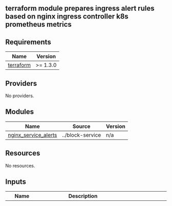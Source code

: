 ## terraform module prepares ingress alert rules based on nginx ingress controller k8s prometheus metrics
<!-- BEGINNING OF PRE-COMMIT-TERRAFORM DOCS HOOK -->
## Requirements

| Name | Version |
|------|---------|
| <a name="requirement_terraform"></a> [terraform](#requirement\_terraform) | >= 1.3.0 |

## Providers

No providers.

## Modules

| Name | Source | Version |
|------|--------|---------|
| <a name="module_nginx_service_alerts"></a> [nginx\_service\_alerts](#module\_nginx\_service\_alerts) | ../block-service | n/a |

## Resources

No resources.

## Inputs

| Name | Description | Type | Default | Required |
|------|-------------|------|---------|:--------:|
| <a name="input_alerts"></a> [alerts](#input\_alerts) | Alerts to enable on nginx ingress block widgets, if option set null it generally takes option value from var.defaults | <pre>object({<br/>    latency = optional(object({               # configure nginx ingress latency alerts on all hosts/paths<br/>      enabled        = optional(bool, null)   # whether to have alert on latency<br/>      interval       = optional(string, null) # the time interval used to evaluate/aggregate restart count<br/>      pending_period = optional(string, null) # define for how long to wait to trigger alert if condition satisfied(how long should satisfied state last to fire), if set `null` here it takes  defaults value<br/>      threshold      = optional(number, 2)    # threshold seconds above which it will consider request too slow and will fire alert<br/>      no_data_state  = optional(string, null) # define how to handle if no data for query<br/>      labels         = optional(any, {})      # define alert labels to filter in notification policies, this extends with override the defaults labels<br/>      group          = optional(string, null) # grafana alert group name which used for grouping<br/>      metric_filter  = optional(string, "")   # allows to define custom metric filter, for example to exclude some host or path<br/>    }), {})<br/>    failed = optional(object({                   # configure nginx ingress 5xx|499 status code response alert on all hosts/paths<br/>      enabled           = optional(bool, null)   # whether to have alert on failed(5xx|499) request<br/>      interval          = optional(string, null) # the time interval used to evaluate/aggregate restart count<br/>      pending_period    = optional(string, null) # define for how long to wait to trigger alert if condition satisfied(how long should satisfied state last to fire)<br/>      threshold_percent = optional(number, null) # threshold min percent to fire the alert if exceeded(this is about non failed requests, so that high values are good), if set `null` here it takes defaults labels<br/>      no_data_state     = optional(string, null) # define how to handle if no data for query<br/>      labels            = optional(any, {})      # define alert labels to filter in notification policies, this extends with override the defaults labels<br/>      group             = optional(string, null) # grafana alert group name which used for grouping<br/>      metric_filter     = optional(string, "")   # allows to define custom metric filter, for example to exclude some host or path<br/>    }), {})<br/>    replicas_no = optional(object({<br/>      enabled        = optional(bool, null)                 # whether to have alert if no any replica available<br/>      pending_period = optional(string, "0s")               # define for how long to wait to trigger alert if condition satisfied(how long should satisfied state last to fire), if set `null` here it takes  defaults value<br/>      labels         = optional(any, { "priority" : "P1" }) # define alert labels to filter in notification policies, this extends with override the defaults labels. we set here P1 priority as if there are no any pods the service is down<br/>      no_data_state  = optional(string, null)               # define how to handle if no data for query, if set `null` here it takes  defaults value<br/>      group          = optional(string, null)               # grafana alert group name which used for grouping, if set `null` here it takes  defaults value<br/>    }), {})<br/>    replicas_state = optional(object({<br/>      enabled        = optional(bool, null)   # whether to have alert on Failed/Pending/Unknown status/phase replicas/pods, so that if it already long time there pods on those phase we get notified<br/>      pending_period = optional(string, null) # define for how long to wait to trigger alert if condition satisfied(how long should satisfied state last to fire), if set `null` here it takes  defaults value<br/>      threshold      = optional(number, 1)    # the min count of replicas/pods with Failed/Pending/Unknown status/phase to trigger alert<br/>      no_data_state  = optional(string, null) # define how to handle if no data for query, if set `null` here it takes  defaults value<br/>      labels         = optional(any, {})      # define alert labels to filter in notification policies, this extends with override the defaults labels<br/>      group          = optional(string, null) # grafana alert group name which used for grouping, if set `null` here it takes  defaults value<br/>    }), {})<br/>    restarts = optional(object({             # configure service pod/container restart based alert<br/>      enabled       = optional(bool, null)   # whether the restart based alert is enabled<br/>      interval      = optional(string, null) # the time interval used to evaluate/aggregate restart count, if set `null` here it takes  defaults value<br/>      threshold     = optional(number, 3)    # the count of restarts that it will consider as read line to fire alert if exceeded<br/>      no_data_state = optional(string, null) # define how to handle if no data for query, if set `null` here it takes  defaults value<br/>      labels        = optional(any, {})      # define alert labels to filter in notification policies, this extends with override the defaults labels<br/>      group         = optional(string, null) # grafana alert group name which used for grouping, if set `null` here it takes  defaults value<br/>    }), {})<br/>    network_in = optional(object({            # to configure network in/out traffic anomaly increase alerting<br/>      enabled        = optional(bool, null)   # wether to create alert on network in/receive anomaly increase/decrease of traffic<br/>      pending_period = optional(string, null) # define for how long to wait to trigger alert if condition satisfied(how long should satisfied state last to fire), if set `null` here it takes  defaults value<br/>      interval       = optional(string, null) # the time interval to use to evaluate/aggregate/rate network avg traffic to compare with previous same interval value, if set `null` here it takes  defaults value<br/>      deviation      = optional(number, null) # the threshold to consider increase/decrease of traffic as anomaly and fire alert (in this case 10 means that the traffic got increased x10 times withing provided interval)<br/>      no_data_state  = optional(string, null) # define how to handle if no data for query, if set `null` here it takes  defaults value<br/>      labels         = optional(any, {})      # define alert labels to filter in notification policies, this extends with override the defaults labels<br/>      group          = optional(string, null) # grafana alert group name which used for grouping, if set `null` here it takes  defaults value<br/>    }), {})<br/>    network_out = optional(object({           # to configure network in/out traffic anomaly increase alerting<br/>      enabled        = optional(bool, null)   # wether to create alert on network out/transmit anomaly increase/decrease of traffic<br/>      pending_period = optional(string, null) # define for how long to wait to trigger alert if condition satisfied(how long should satisfied state last to fire), if set `null` here it takes  defaults value<br/>      interval       = optional(string, null) # the time interval to use to evaluate/aggregate/rate network avg traffic to compare with previous same interval value, if set `null` here it takes  defaults value<br/>      deviation      = optional(number, null) # the threshold to consider increase/decrease of traffic as anomaly and fire alert (in this case 10 means that the traffic got increased x10 times withing provided interval)<br/>      no_data_state  = optional(string, null) # define how to handle if no data for query, if set `null` here it takes  defaults value<br/>      labels         = optional(any, {})      # define alert labels to filter in notification policies, this extends with override the defaults labels<br/>      group          = optional(string, null) # grafana alert group name which used for grouping, if set `null` here it takes  defaults value<br/>    }), {})<br/>    cpu = optional(object({                             # to configure cpu/memory overload based alerting<br/>      enabled            = optional(bool, null)         # whether cpu high load based alerting is enabled<br/>      pending_period     = optional(string, null)       # define for how long to wait to trigger alert if condition satisfied(how long should satisfied state last to fire), if set `null` here it takes  defaults value<br/>      interval           = optional(string, null)       # the time interval to use to evaluate/aggregate/rate network avg traffic to compare with previous same interval value, if set `null` here it takes  defaults value<br/>      threshold_percent  = optional(number, null)       # the read line percent to trigger alert of cpu/memory resource usage exceeded, if set `null` here it takes  defaults threshold_percent value<br/>      threshold_resource = optional(string, "requests") # the read line limit metric to use, allowed values are "limits" or "requests"<br/>      threshold          = optional(number, null)       # the read line limit in number of cores(0.256 means 256m) to calculate threshold_percent against, by default it uses deployment limit for this but in case no limit set this can be used to configure custom limit for alert<br/>      no_data_state      = optional(string, null)       # define how to handle if no data for query, if set `null` here it takes  defaults value<br/>      labels             = optional(any, {})            # define alert labels to filter in notification policies, this extends with override the defaults labels<br/>      group              = optional(string, null)       # grafana alert group name which used for grouping, if set `null` here it takes  defaults value<br/>    }), {})<br/>    memory = optional(object({                          # to configure cpu/memory overload based alerting<br/>      enabled            = optional(bool, null)         # whether cpu high load based alerting is enabled<br/>      pending_period     = optional(string, null)       # define for how long to wait to trigger alert if condition satisfied(how long should satisfied state last to fire), if set `null` here it takes  defaults value<br/>      threshold_percent  = optional(number, null)       # the read line percent to trigger alert of cpu/memory resource usage exceeded, if set `null` here it takes  defaults threshold_percent value<br/>      threshold_resource = optional(string, "requests") # the read line limit metric to use, allowed values are "limits" or "requests"<br/>      threshold          = optional(number, null)       # the read line limit in megabytes to calculate threshold_percent against, by default it uses deployment limit for this but in case no limit set this can be used to configure custom limit for alert<br/>      no_data_state      = optional(string, null)       # define how to handle if no data for query, if set `null` here it takes  defaults value<br/>      labels             = optional(any, {})            # define alert labels to filter in notification policies, this extends with override the defaults labels<br/>      group              = optional(string, null)       # grafana alert group name which used for grouping, if set `null` here it takes  defaults value<br/>    }), {})<br/>  })</pre> | `{}` | no |
| <a name="input_datasource"></a> [datasource](#input\_datasource) | The grafana datasource id which will be used for alert | `string` | `"prometheus"` | no |
| <a name="input_defaults"></a> [defaults](#input\_defaults) | The general default values to use with alert rules | <pre>object({<br/>    enabled           = optional(bool, true)                     # whether by default block widget alerts are enabled, it allows to disable alert by default and enable for specific widget only<br/>    workload_type     = optional(string, "daemonset")            # the workload type of app setup, can be "daemonset" and "deployment"<br/>    workload_suffix   = optional(string, "")                     # allows to filter workload or pod via {var.name}{var.defaults.workload_suffix} filtration, can be used for example in case we have flagger canary deployment to add "-primary" suffix to filter deployment<br/>    workload_prefix   = optional(string, "nginx-ingress-nginx-") # allows to filter workload or pod via {var.defaults.workload_suffix}{var.name} filtration, can be used for example in case we have a deployment which name differs from container name with custom suffix like in nginx ingress container named "controller" and daemonset named "ingress-nginx-controller"<br/>    labels            = optional(any, { "priority" : "P2" })     # the service level monitoring alarms generally are considered as P2 priority and desired to be sent to slack channel)<br/>    pending_period    = optional(string, "1m")                   # define for how long to wait to trigger alert if condition satisfied(how long should satisfied state last to fire)<br/>    interval          = optional(string, "5m")                   # the time interval to use to evaluate/aggregate/rate metric for comparison<br/>    threshold_percent = optional(number, 99)                     # the min percent threshold to use when triggering alerts on percent based expressions, higher values are good<br/>    no_data_state     = optional(string, "NoData")               # define how to handle if no data for query, by default it will fire alert with no data info<br/>    group             = optional(string, "1. nginx ingress")     # grafana alert group name which used for grouping<br/>    metric_filter     = optional(string, " ")                    # allows to define custom metric filter, for example to exclude some host or path, we specially set `" "` as default value to not get coalesce() function failures<br/>  })</pre> | `{}` | no |
| <a name="input_name"></a> [name](#input\_name) | The name of k8s deployment/service/app/container | `string` | `"controller"` | no |
| <a name="input_namespace"></a> [namespace](#input\_namespace) | The namespace of k8s service/app/container | `string` | `"ingress-nginx"` | no |

## Outputs

| Name | Description |
|------|-------------|
| <a name="output_alert_rules"></a> [alert\_rules](#output\_alert\_rules) | The generated alert rules |
<!-- END OF PRE-COMMIT-TERRAFORM DOCS HOOK -->
